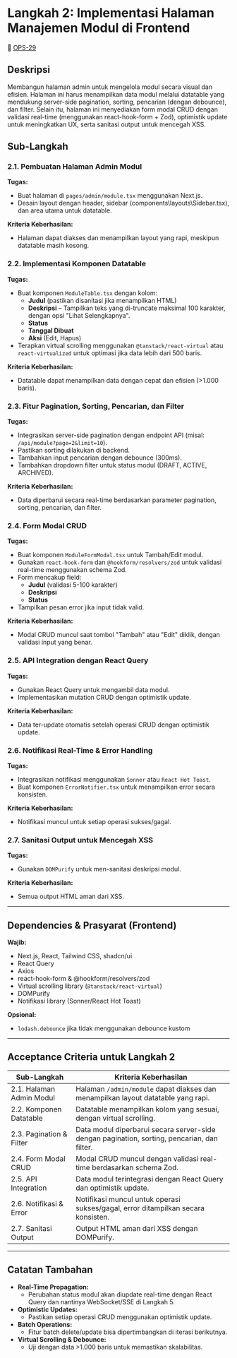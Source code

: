 # Langkah 2: Implementasi Halaman Manajemen Modul di Frontend

🔗 [OPS-29](https://eviewnicks-1738239611759.atlassian.net/browse/OPS-29)


## Deskripsi
Membangun halaman admin untuk mengelola modul secara visual dan efisien. Halaman ini harus menampilkan data modul melalui datatable yang mendukung server-side pagination, sorting, pencarian (dengan debounce), dan filter. Selain itu, halaman ini menyediakan form modal CRUD dengan validasi real-time (menggunakan react-hook-form + Zod), optimistik update untuk meningkatkan UX, serta sanitasi output untuk mencegah XSS.

## Sub-Langkah

### 2.1. Pembuatan Halaman Admin Modul
**Tugas:**
- Buat halaman di `pages/admin/module.tsx` menggunakan Next.js.
- Desain layout dengan header, sidebar (components\layouts\Sidebar.tsx), dan area utama untuk datatable.

**Kriteria Keberhasilan:**
- Halaman dapat diakses dan menampilkan layout yang rapi, meskipun datatable masih kosong.

### 2.2. Implementasi Komponen Datatable
**Tugas:**
- Buat komponen `ModuleTable.tsx` dengan kolom:
  - **Judul** (pastikan disanitasi jika menampilkan HTML)
  - **Deskripsi** – Tampilkan teks yang di-truncate maksimal 100 karakter, dengan opsi "Lihat Selengkapnya".
  - **Status**
  - **Tanggal Dibuat**
  - **Aksi** (Edit, Hapus)
- Terapkan virtual scrolling menggunakan `@tanstack/react-virtual` atau `react-virtualized` untuk optimasi jika data lebih dari 500 baris.


**Kriteria Keberhasilan:**
- Datatable dapat menampilkan data dengan cepat dan efisien (>1.000 baris).

### 2.3. Fitur Pagination, Sorting, Pencarian, dan Filter
**Tugas:**
- Integrasikan server-side pagination dengan endpoint API (misal: `/api/module?page=2&limit=10`).
- Pastikan sorting dilakukan di backend.
- Tambahkan input pencarian dengan debounce (300ms).
- Tambahkan dropdown filter untuk status modul (DRAFT, ACTIVE, ARCHIVED).

**Kriteria Keberhasilan:**
- Data diperbarui secara real-time berdasarkan parameter pagination, sorting, pencarian, dan filter.

### 2.4. Form Modal CRUD
**Tugas:**
- Buat komponen `ModuleFormModal.tsx` untuk Tambah/Edit modul.
- Gunakan `react-hook-form` dan `@hookform/resolvers/zod` untuk validasi real-time menggunakan schema Zod.
- Form mencakup field:
  - **Judul** (validasi 5-100 karakter)
  - **Deskripsi**
  - **Status**
- Tampilkan pesan error jika input tidak valid.

**Kriteria Keberhasilan:**
- Modal CRUD muncul saat tombol "Tambah" atau "Edit" diklik, dengan validasi input yang benar.

### 2.5. API Integration dengan React Query
**Tugas:**
- Gunakan React Query untuk mengambil data modul.
- Implementasikan mutation CRUD dengan optimistik update.

**Kriteria Keberhasilan:**
- Data ter-update otomatis setelah operasi CRUD dengan optimistik update.

### 2.6. Notifikasi Real-Time & Error Handling
**Tugas:**
- Integrasikan notifikasi menggunakan `Sonner` atau `React Hot Toast`.
- Buat komponen `ErrorNotifier.tsx` untuk menampilkan error secara konsisten.

**Kriteria Keberhasilan:**
- Notifikasi muncul untuk setiap operasi sukses/gagal.

### 2.7. Sanitasi Output untuk Mencegah XSS
**Tugas:**
- Gunakan `DOMPurify` untuk men-sanitasi deskripsi modul.

**Kriteria Keberhasilan:**
- Semua output HTML aman dari XSS.

---

## Dependencies & Prasyarat (Frontend)
**Wajib:**
- Next.js, React, Tailwind CSS, shadcn/ui
- React Query
- Axios
- react-hook-form & @hookform/resolvers/zod
- Virtual scrolling library (`@tanstack/react-virtual`)
- DOMPurify
- Notifikasi library (Sonner/React Hot Toast)

**Opsional:**
- `lodash.debounce` jika tidak menggunakan debounce kustom

---

## Acceptance Criteria untuk Langkah 2
| Sub-Langkah | Kriteria Keberhasilan |
|------------|----------------------|
| 2.1. Halaman Admin Modul | Halaman `/admin/module` dapat diakses dan menampilkan layout datatable yang rapi. |
| 2.2. Komponen Datatable | Datatable menampilkan kolom yang sesuai, dengan virtual scrolling. |
| 2.3. Pagination & Filter | Data modul diperbarui secara server-side dengan pagination, sorting, pencarian, dan filter. |
| 2.4. Form Modal CRUD | Modal CRUD muncul dengan validasi real-time berdasarkan schema Zod. |
| 2.5. API Integration | Data modul terintegrasi dengan React Query dan optimistik update. |
| 2.6. Notifikasi & Error | Notifikasi muncul untuk operasi sukses/gagal, error ditampilkan secara konsisten. |
| 2.7. Sanitasi Output | Output HTML aman dari XSS dengan DOMPurify. |

---

## Catatan Tambahan
- **Real-Time Propagation:**
  - Perubahan status modul akan diupdate real-time dengan React Query dan nantinya WebSocket/SSE di Langkah 5.
- **Optimistic Updates:**
  - Pastikan setiap operasi CRUD menggunakan optimistik update.
- **Batch Operations:**
  - Fitur batch delete/update bisa dipertimbangkan di iterasi berikutnya.
- **Virtual Scrolling & Debounce:**
  - Uji dengan data >1.000 baris untuk memastikan skalabilitas.